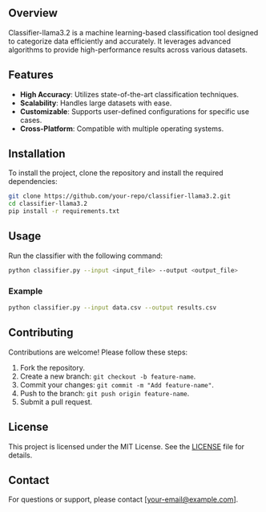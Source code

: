 
## Overview
Classifier-llama3.2 is a machine learning-based classification tool designed to categorize data efficiently and accurately. It leverages advanced algorithms to provide high-performance results across various datasets.

## Features
- **High Accuracy**: Utilizes state-of-the-art classification techniques.
- **Scalability**: Handles large datasets with ease.
- **Customizable**: Supports user-defined configurations for specific use cases.
- **Cross-Platform**: Compatible with multiple operating systems.

## Installation
To install the project, clone the repository and install the required dependencies:
```bash
git clone https://github.com/your-repo/classifier-llama3.2.git
cd classifier-llama3.2
pip install -r requirements.txt
```

## Usage
Run the classifier with the following command:
```bash
python classifier.py --input <input_file> --output <output_file>
```
### Example
```bash
python classifier.py --input data.csv --output results.csv
```

## Contributing
Contributions are welcome! Please follow these steps:
1. Fork the repository.
2. Create a new branch: `git checkout -b feature-name`.
3. Commit your changes: `git commit -m "Add feature-name"`.
4. Push to the branch: `git push origin feature-name`.
5. Submit a pull request.

## License
This project is licensed under the MIT License. See the [LICENSE](LICENSE) file for details.

## Contact
For questions or support, please contact [your-email@example.com].
